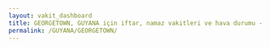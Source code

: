 ```yaml
---
layout: vakit_dashboard
title: GEORGETOWN, GUYANA için iftar, namaz vakitleri ve hava durumu - ilçe/eyalet seç
permalink: /GUYANA/GEORGETOWN/
---
```


<script type="text/javascript">
  var GLOBAL_COUNTRY = 'GUYANA';
  var GLOBAL_CITY = 'GEORGETOWN';
  var GLOBAL_STATE = '';
  var lat = 72;
  var lon = 21;
</script>
